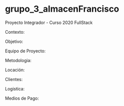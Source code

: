 # grupo_3_almacenFrancisco
Proyecto Integrador - Curso 2020 FullStack

Contexto:



Objetivo:


Equipo de Proyecto:

Metodologia:



Locación:

Clientes:

Logistica: 

Medios de Pago:

